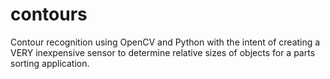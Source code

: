 # contours
Contour recognition using OpenCV and Python with the intent of creating a VERY inexpensive sensor to determine relative sizes of objects for a parts sorting application.
